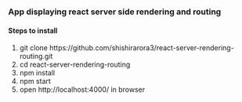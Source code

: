 
<h3>App displaying react server side rendering and routing</h3>

<h4>Steps to install</h4>

<ol>
<li>git clone  https://github.com/shishirarora3/react-server-rendering-routing.git
<li>cd react-server-rendering-routing
<li>npm install
<li>npm start
<li> open http://localhost:4000/ in browser
</ol>

